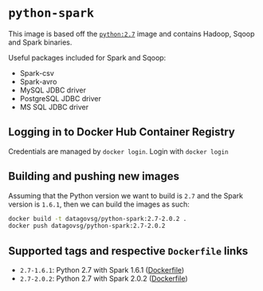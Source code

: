 # `python-spark`

This image is based off the [`python:2.7`](https://hub.docker.com/_/python/) image and
contains Hadoop, Sqoop and Spark binaries.

Useful packages included for Spark and Sqoop:
- Spark-csv
- Spark-avro
- MySQL JDBC driver
- PostgreSQL JDBC driver
- MS SQL JDBC driver

## Logging in to Docker Hub Container Registry
Credentials are managed by `docker login`. Login with `docker login`

## Building and pushing new images
Assuming that the Python version we want to build is `2.7` and the Spark version is `1.6.1`, then we can build
the images as such:

```bash
docker build -t datagovsg/python-spark:2.7-2.0.2 .
docker push datagovsg/python-spark:2.7-2.0.2
```

## Supported tags and respective `Dockerfile` links

- `2.7-1.6.1`: Python 2.7 with Spark 1.6.1 ([Dockerfile](Dockerfile))
- `2.7-2.0.2`: Python 2.7 with Spark 2.0.2 ([Dockerfile](Dockerfile))
